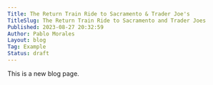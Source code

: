 ```yaml
---
Title: The Return Train Ride to Sacramento & Trader Joe's
TitleSlug: The Return Train Ride to Sacramento and Trader Joes
Published: 2023-08-27 20:32:59
Author: Pablo Morales
Layout: blog
Tag: Example
Status: draft
---
```

This is a new blog page.
